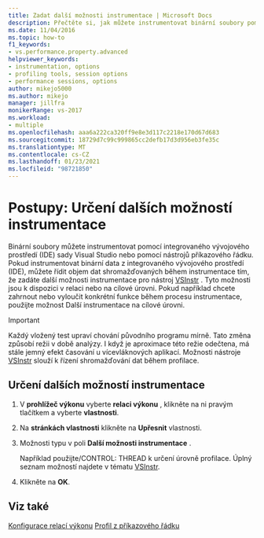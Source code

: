 ```yaml
---
title: Zadat další možnosti instrumentace | Microsoft Docs
description: Přečtěte si, jak můžete instrumentovat binární soubory pomocí integrovaného vývojového prostředí (IDE) sady Visual Studio nebo pomocí nástrojů příkazového řádku.
ms.date: 11/04/2016
ms.topic: how-to
f1_keywords:
- vs.performance.property.advanced
helpviewer_keywords:
- instrumentation, options
- profiling tools, session options
- performance sessions, options
author: mikejo5000
ms.author: mikejo
manager: jillfra
monikerRange: vs-2017
ms.workload:
- multiple
ms.openlocfilehash: aaa6a222ca320ff9e8e3d117c2218e170d67d683
ms.sourcegitcommit: 18729d7c99c999865cc2defb17d3d956eb3fe35c
ms.translationtype: MT
ms.contentlocale: cs-CZ
ms.lasthandoff: 01/23/2021
ms.locfileid: "98721850"
---
```

# <a name="how-to-specify-additional-instrumentation-options"></a>Postupy: Určení dalších možností instrumentace

Binární soubory můžete instrumentovat pomocí integrovaného vývojového prostředí (IDE) sady Visual Studio nebo pomocí nástrojů příkazového řádku. Pokud instrumentovat binární data z integrovaného vývojového prostředí (IDE), můžete řídit objem dat shromažďovaných během instrumentace tím, že zadáte další možnosti instrumentace pro nástroj [VSInstr](../profiling/vsinstr.md) . Tyto možnosti jsou k dispozici v relaci nebo na cílové úrovni. Pokud například chcete zahrnout nebo vyloučit konkrétní funkce během procesu instrumentace, použijte možnost Další instrumentace na cílové úrovni.

> [!IMPORTANT]
> Každý vložený test upraví chování původního programu mírně. Tato změna způsobí režii v době analýzy. I když je aproximace této režie odečtena, má stále jemný efekt časování u vícevláknových aplikací. Možnosti nástroje [VSInstr](../profiling/vsinstr.md) slouží k řízení shromažďování dat během profilace.

## <a name="to-specify-additional-instrumentation-option"></a>Určení dalších možností instrumentace

1. V **prohlížeč výkonu** vyberte **relaci výkonu** , klikněte na ni pravým tlačítkem a vyberte **vlastnosti**.

2. Na **stránkách vlastnosti** klikněte na **Upřesnit** vlastnosti.

3. Možnosti typu v poli **Další možnosti instrumentace** .

     Například použijte/CONTROL: THREAD k určení úrovně profilace. Úplný seznam možností najdete v tématu [VSInstr](../profiling/vsinstr.md).

4. Klikněte na **OK**.

## <a name="see-also"></a>Viz také

[Konfigurace relací výkonu](../profiling/configuring-performance-sessions.md) 
 [Profil z příkazového řádku](../profiling/using-the-profiling-tools-from-the-command-line.md)
